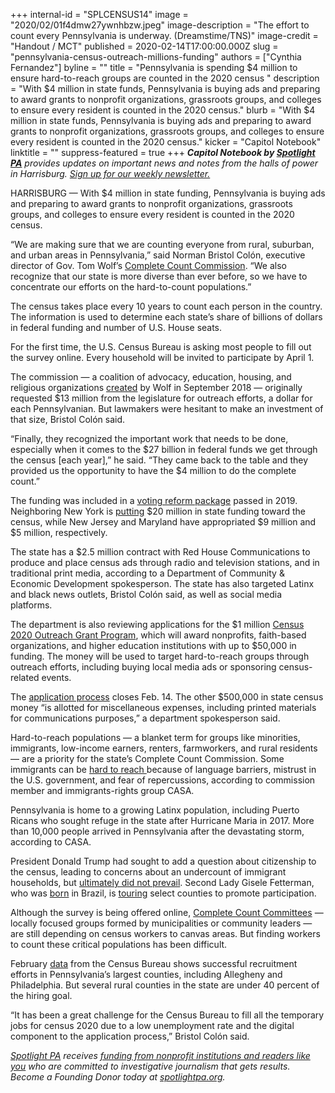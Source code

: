+++
internal-id = "SPLCENSUS14"
image = "2020/02/01f4dmw27ywnhbzw.jpeg"
image-description = "The effort to count every Pennsylvania is underway. (Dreamstime/TNS)"
image-credit = "Handout / MCT"
published = 2020-02-14T17:00:00.000Z
slug = "pennsylvania-census-outreach-millions-funding"
authors = ["Cynthia Fernandez"]
byline = ""
title = "Pennsylvania is spending $4 million to ensure hard-to-reach groups are counted in the 2020 census  "
description = "With $4 million in state funds, Pennsylvania is buying ads and preparing to award grants to nonprofit organizations, grassroots groups, and colleges to ensure every resident is counted in the 2020 census."
blurb = "With $4 million in state funds, Pennsylvania is buying ads and preparing to award grants to nonprofit organizations, grassroots groups, and colleges to ensure every resident is counted in the 2020 census."
kicker = "Capitol Notebook"
linktitle = ""
suppress-featured = true
+++
<i><b>Capitol Notebook by </b></i><a href="https://www.spotlightpa.org/"><i><b>Spotlight PA</b></i></a><i> provides updates on important news and notes from the halls of power in Harrisburg. </i><a href="https://www.spotlightpa.org/newsletters"><i>Sign up for our weekly newsletter.</i></a>

HARRISBURG — With $4 million in state funding, Pennsylvania is buying ads and preparing to award grants to nonprofit organizations, grassroots groups, and colleges to ensure every resident is counted in the 2020 census.

“We are making sure that we are counting everyone from rural, suburban, and urban areas in Pennsylvania,” said Norman Bristol Colón, executive director of Gov. Tom Wolf’s <a href="https://pennsylvaniacounts2020.info/Complete-Count-Committees/PA-Statewide-CCC">Complete Count Commission</a>. “We also recognize that our state is more diverse than ever before, so we have to concentrate our efforts on the hard-to-count populations.”

The census takes place every 10 years to count each person in the country. The information is used to determine each state’s share of billions of dollars in federal funding and number of U.S. House seats.

For the first time, the U.S. Census Bureau is asking most people to fill out the survey online. Every household will be invited to participate by April 1.

The commission — a coalition of advocacy, education, housing, and religious organizations <a href="https://www.governor.pa.gov/newsroom/pennsylvania-announces-composition-of-census-2020-complete-count-commission/">created</a> by Wolf in September 2018 — originally requested $13 million from the legislature for outreach efforts, a dollar for each Pennsylvanian. But lawmakers were hesitant to make an investment of that size, Bristol Colón said.

“Finally, they recognized the important work that needs to be done, especially when it comes to the $27 billion in federal funds we get through the census \[each year],” he said. “They came back to the table and they provided us the opportunity to have the $4 million to do the complete count.”

The funding was included in a <a href="https://www.inquirer.com/politics/pennsylvania/pa-election-reform-deal-20191023.html" target=_blank>voting reform package</a> passed in 2019. Neighboring New York is <a href="https://www.ncsl.org/research/redistricting/2020-census-resources-and-legislation.aspx" target=_blank>putting</a> $20 million in state funding toward the census, while New Jersey and Maryland have appropriated $9 million and $5 million, respectively.

<script src="https://www.spotlightpa.org/embed.js" async></script><div data-spl-embed-version="1" data-spl-src="https://www.spotlightpa.org/embeds/newsletter/"></div>

The state has a $2.5 million contract with Red House Communications to produce and place census ads through radio and television stations, and in traditional print media, according to a Department of Community &amp; Economic Development spokesperson. The state has also targeted Latinx and black news outlets, Bristol Colón said, as well as social media platforms.

The department is also reviewing applications for the $1 million <a href="https://dced.pa.gov/programs/census-2020-outreach-grant-program/">Census 2020 Outreach Grant Program</a>, which will award nonprofits, faith-based organizations, and higher education institutions with up to $50,000 in funding. The money will be used to target hard-to-reach groups through outreach efforts, including buying local media ads or sponsoring census-related events.

The <a href="https://dced.pa.gov/programs/census-2020-outreach-grant-program/">application process</a> closes Feb. 14. The other $500,000 in state census money “is allotted for miscellaneous expenses, including printed materials for communications purposes,” a department spokesperson said.

Hard-to-reach populations — a blanket term for groups like minorities, immigrants, low-income earners, renters, farmworkers, and rural residents — are a priority for the state’s Complete Count Commission. Some immigrants can be <a href="https://pennsylvaniacounts2020.info/Portals/84/docs/Presentations/Summit/CASA_2020.pdf" target=_blank>hard to reach </a>because of language barriers, mistrust in the U.S. government, and fear of repercussions, according to commission member and immigrants-rights group CASA.

Pennsylvania is home to a growing Latinx population, including Puerto Ricans who sought refuge in the state after Hurricane Maria in 2017. More than 10,000 people arrived in Pennsylvania after the devastating storm, according to CASA.

President Donald Trump had sought to add a question about citizenship to the census, leading to concerns about an undercount of immigrant households, but <a href="https://www.inquirer.com/politics/nation/trump-barr-census-citizenship-question-executive-action-20190711.html">ultimately did not prevail</a>. Second Lady Gisele Fetterman, who was <a href="https://www.inquirer.com/philly/news/politics/20160412_Meet_the_other_Fetterman_who_should_probably_also_run_for_public_office.html" target=_blank>born</a> in Brazil, is <a href="https://dced.pa.gov/newsroom/second-lady-fetterman-announces-2020-census-tour-dates/" target=_blank>touring</a> select counties to promote participation.

Although the survey is being offered online, <a href="https://pennsylvaniacounts2020.info/Complete-Count-Committees">Complete Count Committees</a> — locally focused groups formed by municipalities or community leaders — are still depending on census workers to canvas areas. But finding workers to count these critical populations has been difficult.

February <a href="https://public.tableau.com/profile/us.census.bureau#!/vizhome/RecruitingGoalsCensus2020/PercentofPeakOpsRecruitingGoal">data</a> from the Census Bureau shows successful recruitment efforts in Pennsylvania’s largest counties, including Allegheny and Philadelphia. But several rural counties in the state are under 40 percent of the hiring goal.

“It has been a great challenge for the Census Bureau to fill all the temporary jobs for census 2020 due to a low unemployment rate and the digital component to the application process,” Bristol Colón said.

<a href="https://www.spotlightpa.org/"><i>Spotlight PA</i></a><i> receives </i><a href="https://www.spotlightpa.org/support"><i>funding from nonprofit institutions and readers like you</i></a><i> who are committed to investigative journalism that gets results. Become a Founding Donor today at </i><a href="https://www.spotlightpa.org/"><i>spotlightpa.org</i></a><i>.</i>
